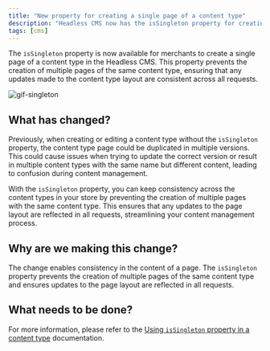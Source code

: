 ```yaml
---
title: "New property for creating a single page of a content type"
description: "Headless CMS now has the isSingleton property for creating single content pages, avoiding duplicates, and keeping layout consistent across requests."
tags: [cms]
---
```


The `isSingleton` property is now available for merchants to create a single page of a content type in the Headless CMS. This property prevents the creation of multiple pages of the same content type, ensuring that any updates made to the content type layout are consistent across all requests.

![gif-singleton](https://user-images.githubusercontent.com/67270558/228011883-b3d03a63-79c5-4a2c-8fb7-667ca19f56a4.gif)

## What has changed?

Previously, when creating or editing a content type without the `isSingleton` property, the content type page could be duplicated in multiple versions. This could cause issues when trying to update the correct version or result in multiple content types with the same name but different content, leading to confusion during content management.

With the `isSingleton` property, you can keep consistency across the content types in your store by preventing the creation of multiple pages with the same content type. This ensures that any updates to the page layout are reflected in all requests, streamlining your content management process.


## Why are we making this change?
The change enables consistency in the content of a page. The `isSingleton` property prevents the creation of multiple pages of the same content type and ensures updates to the page layout are reflected in all requests.

## What needs to be done?
For more information, please refer to the [Using `isSingleton` property in a content type](https://v1.faststore.dev/how-to-guides/cms/vtex-headless-cms/Using%20isSingleton%20property%20in%20a%20contenty%20type) documentation.
